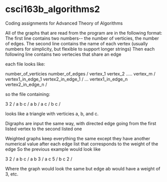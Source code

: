 # csci163b_algorithms2
Coding assignments for Advanced Theory of Algorithms

All of the graphs that are read from the program are in the following format:
The first line contains two numbers-- the number of verticies, the number of edges.
The second line contains the name of each vertex (usually numbers for simplicity, but flexible to support longer strings)
Then each following line contains two vertecies that share an edge

each file looks like:

number_of_verticies number_of_edges /
vertex_1 vertex_2 ..... vertex_m /
vertex1_in_edge_1 vertex2_in_edge_1 /
...
vertex1_in_edge_n vertex2_in_edge_n /


so the file containing:

3 2 /
a b c /
a b /
a c /
b c /

looks like a triangle with verticies a, b, and c.


Digraphs are input the same way, with directed edge going from the first listed vertex to the second listed one

Weighted graphs keep everything the same except they have another numerical value after each edge list that corresponds to the weight of the edge
So the previous example would look like 

3 2 /
a b c /
a b 3 / 
a c 5 /
b c 2 /

Where the graph would look the same but edge ab would have a weight of 3, etc.
